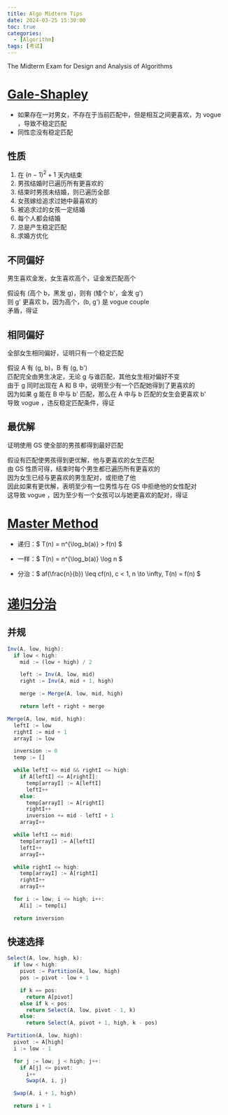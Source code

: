 ```yaml
---
title: Algo Midterm Tips
date: 2024-03-25 15:30:00
toc: true
categories:
  - [Algorithm]
tags: [考试]
---
```


The Midterm Exam for Design and Analysis of Algorithms

<!-- more -->

# [Gale-Shapley](https://aloen.to/Algorithm/Stable-Marriage-Problem/)

- 如果存在一对男女，不存在于当前匹配中，但是相互之间更喜欢，为 vogue ，导致不稳定匹配
- 同性恋没有稳定匹配

## 性质

1. 在 $(n - 1)^2 + 1$ 天内结束
2. 男孩结婚时已遍历所有更喜欢的
3. 结束时男孩未结婚，则已遍历全部
4. 女孩嫁给追求过她中最喜欢的
5. 被追求过的女孩一定结婚
6. 每个人都会结婚
7. 总是产生稳定匹配
8. 求婚方优化

## 不同偏好

男生喜欢金发，女生喜欢高个，证金发匹配高个

假设有 (高个 b，黑发 g)，则有 (矮个 b'，金发 g')  
则 g' 更喜欢 b，因为高个，(b, g') 是 vogue couple  
矛盾，得证

## 相同偏好

全部女生相同偏好，证明只有一个稳定匹配

假设 A 有 (g, b)，B 有 (g, b')  
匹配完全由男生决定，无论 g 与谁匹配，其他女生相对偏好不变  
由于 g 同时出现在 A 和 B 中，说明至少有一个匹配她得到了更喜欢的  
因为如果 g 能在 B 中与 b' 匹配，那么在 A 中与 b 匹配的女生会更喜欢 b'  
导致 vogue ，违反稳定匹配条件，得证

## 最优解

证明使用 GS 使全部的男孩都得到最好匹配

假设有匹配使男孩得到更优解，他与更喜欢的女生匹配  
由 GS 性质可得，结束时每个男生都已遍历所有更喜欢的  
因为女生已经与更喜欢的男生配对，或拒绝了他  
因此如果有更优解，表明至少有一位男性与在 GS 中拒绝他的女性配对  
这导致 vogue ，因为至少有一个女孩可以与她更喜欢的配对，得证

# [Master Method](https://aloen.to/Algorithm/Master-Method/)

- 递归：$ T(n) = n^{\log_b(a)} > f(n) $

- 一样：$ T(n) = n^{\log_b(a)} \log n $

- 分治：$ af(\frac{n}{b}) \leq cf(n), c < 1, n \to \infty, T(n) = f(n) $

# [递归分治](https://aloen.to/Algorithm/%E5%88%86%E8%80%8C%E6%B2%BB%E4%B9%8B/)

## 并规

```ts
Inv(A, low, high):
  if low < high:
    mid := (low + high) / 2

    left := Inv(A, low, mid)
    right := Inv(A, mid + 1, high)

    merge := Merge(A, low, mid, high)

    return left + right + merge

Merge(A, low, mid, high):
  leftI := low
  rightI := mid + 1
  arrayI := low

  inversion := 0
  temp := []

  while leftI <= mid && rightI <= high:
    if A[leftI] <= A[rightI]:
      temp[arrayI] := A[leftI]
      leftI++
    else:
      temp[arrayI] := A[rightI]
      rightI++
      inversion += mid - leftI + 1
    arrayI++

  while leftI <= mid:
    temp[arrayI] := A[leftI]
    leftI++
    arrayI++

  while rightI <= high:
    temp[arrayI] := A[rightI]
    rightI++
    arrayI++

  for i := low; i <= high; i++:
    A[i] := temp[i]

  return inversion
```

## 快速选择

```ts
Select(A, low, high, k):
  if low < high:
    pivot := Partition(A, low, high)
    pos := pivot - low + 1

    if k == pos:
      return A[pivot]
    else if k < pos:
      return Select(A, low, pivot - 1, k)
    else:
      return Select(A, pivot + 1, high, k - pos)

Partition(A, low, high):
  pivot := A[high]
  i := low - 1

  for j := low; j < high; j++:
    if A[j] <= pivot:
      i++
      Swap(A, i, j)

  Swap(A, i + 1, high)

  return i + 1
```
